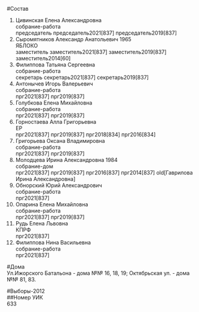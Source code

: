 #Состав  
1. Цивинская Елена Александровна  
    собрание-работа  
    председатель председатель2021[837] председатель2019[837]  
2. Сыромятников Александр Анатольевич 1965  
    ЯБЛОКО  
    заместитель заместитель2021[837] заместитель2019[837] заместитель2014[60]  
3. Филиппова Татьяна Сергеевна  
    собрание-работа  
    секретарь секретарь2021[837] секретарь2019[837]  
4. Антонычев Игорь Валерьевич  
    собрание-работа  
    прг2021[837] прг2019[837]  
5. Голубкова Елена Михайловна  
    собрание-работа  
    прг2021[837] прг2019[837]  
6. Горностаева Алла Григорьевна  
    ЕР  
    прг2021[837] прг2019[837] прг2018[834] прг2016[834]  
7. Григорьева Оксана Владимировна  
    собрание-работа  
    прг2021[837] прг2019[837]  
8. Молодцева Ирина Александровна 1984  
    собрание-дом  
    прг2021[837] прг2019[837] прг2016[837] прг2014[837] old[Гаврилова Ирина Александровна]  
9. Обнорский Юрий Александрович  
    собрание-работа  
    прг2021[837]  
10. Опарина Елена Михайловна  
    собрание-работа  
    прг2021[837] прг2019[837]  
11. Рудь Елена Львовна  
    КПРФ  
    прг2021[837]  
12. Филиппова Нина Васильевна  
    собрание-работа  
    прг2021[837]  

#Дома  
Ул.Ижорского Батальона - дома №№ 16, 18, 19; Октябрьская ул. - дома №№ 81, 83.  
  
#Выборы-2012  
##Номер УИК  
633  
